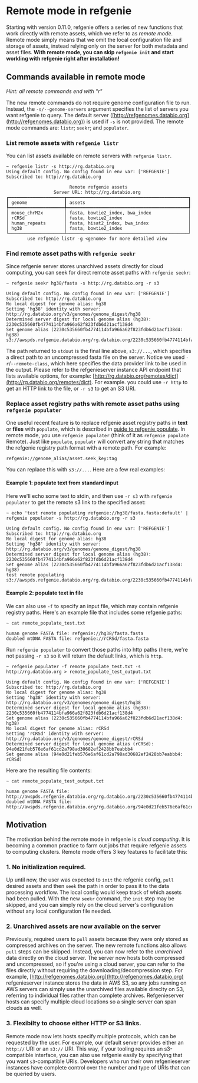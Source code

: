 # Remote mode in refgenie

Starting with version 0.11.0, refgenie offers a series of new functions that work directly with remote assets, which we refer to as *remote mode*. Remote mode simply means that we omit the local configuration file and storage of assets, instead relying only on the server for both metadata and asset files. **With remote mode, you can skip `refgenie init` and start workling with refgenie right after installation!**

## Commands available in remote mode

*Hint: all remote commands end with "r"*

The new remote commands do not require genome configuration file to run. Instead, the `-s/--genome-servers` argument specifies the list of servers you want refgenie to query. The default server ([http://refgenomes.databio.org](http://refgenomes.databio.org)) is used if `-s` is not provided. The remote mode commands are: `listr`; `seekr`; and `populater`.

### List remote assets with `refgenie listr`

You can list assets available on remote servers with `refgenie listr`.

```console
~ refgenie listr -s http://rg.databio.org
Using default config. No config found in env var: ['REFGENIE']
Subscribed to: http://rg.databio.org

                        Remote refgenie assets
                  Server URL: http://rg.databio.org
┏━━━━━━━━━━━━━━━━━━━━━┳━━━━━━━━━━━━━━━━━━━━━━━━━━━━━━━━━━━━━━━━━━━━━━┓
┃ genome              ┃ assets                                       ┃
┡━━━━━━━━━━━━━━━━━━━━━╇━━━━━━━━━━━━━━━━━━━━━━━━━━━━━━━━━━━━━━━━━━━━━━┩
│ mouse_chrM2x        │ fasta, bowtie2_index, bwa_index              │
│ rCRSd               │ fasta, bowtie2_index                         │
│ human_repeats       │ fasta, hisat2_index, bwa_index               │
│ hg38                │ fasta, bowtie2_index                         │
└─────────────────────┴──────────────────────────────────────────────┘
        use refgenie listr -g <genome> for more detailed view
```

### Find remote asset paths with `refgenie seekr`

Since refgenie server stores unarchived assets directly for cloud computing, you can seek for direct remote asset paths with `refgenie seekr`:

```console
~ refgenie seekr hg38/fasta -s http://rg.databio.org -r s3

Using default config. No config found in env var: ['REFGENIE']
Subscribed to: http://rg.databio.org
No local digest for genome alias: hg38
Setting 'hg38' identity with server: http://rg.databio.org/v3/genomes/genome_digest/hg38
Determined server digest for local genome alias (hg38): 2230c535660fb4774114bfa966a62f823fdb6d21acf138d4
Set genome alias (2230c535660fb4774114bfa966a62f823fdb6d21acf138d4: hg38)
s3://awspds.refgenie.databio.org/rg.databio.org/2230c535660fb4774114bfa966a62f823fdb6d21acf138d4/fasta__default/2230c535660fb4774114bfa966a62f823fdb6d21acf138d4.fa
```

The path returned to `stdout` is the final line above, `s3://...`, which specifies a direct path to an uncompressed fasta file on the server. Notice we used 
`-r`/`--remote-class`, which here specifies the data provider link to be used in the output. Please refer to the refgenieserver instance API endpoint that lists available options, for example: [http://rg.databio.org/remotes/dict](http://rg.databio.org/remotes/dict). For example. you could use `-r http` to get an HTTP link to the file, or `-r s3` to get an S3 URI.

### Replace asset registry paths with remote asset paths using `refgenie populater`

One useful recent feature is to replace refgenie asset registry paths in **text** or **files** with `populate`, which is described in [guide to refgenie populate](populate.md). In remote mode, you use `refgenie populater` (think of it as `refgenie populate` Remote). Just like `populate`, `populatr` will convert any string that matches the refgenie registry path format with a remote path. For example:

```console
refgenie://genome_alias/asset.seek_key:tag
```

You can replace this with `s3://...`. Here are a few real examples:

#### Example 1: populate text from standard input

Here we'll echo some text to stdin, and then use `-r s3` with `refgenie populater` to get the remote s3 link to the specified asset:

```console
~ echo 'test remote populating refgenie://hg38/fasta.fasta:default' | refgenie populater -s http://rg.databio.org -r s3

Using default config. No config found in env var: ['REFGENIE']
Subscribed to: http://rg.databio.org
No local digest for genome alias: hg38
Setting 'hg38' identity with server: http://rg.databio.org/v3/genomes/genome_digest/hg38
Determined server digest for local genome alias (hg38): 2230c535660fb4774114bfa966a62f823fdb6d21acf138d4
Set genome alias (2230c535660fb4774114bfa966a62f823fdb6d21acf138d4: hg38)
test remote populating s3://awspds.refgenie.databio.org/rg.databio.org/2230c535660fb4774114bfa966a62f823fdb6d21acf138d4/fasta__default/2230c535660fb4774114bfa966a62f823fdb6d21acf138d4.fa:default
```

#### Example 2: populate text in file

We can also use `-f` to specify an input file, which may contain refgenie registry paths. Here's an example file that includes some refgenie paths:

```console
~ cat remote_populate_test.txt

human genome FASTA file: refgenie://hg38/fasta.fasta
doubled mtDNA FASTA file: refgenie://rCRSd/fasta.fasta
```

Run `refgenie populater` to convert those paths into http paths (here, we're not passing `-r s3` so it will return the default links, which is `http`.

```console
~ refgenie populater -f remote_populate_test.txt -s http://rg.databio.org > remote_populate_test_output.txt

Using default config. No config found in env var: ['REFGENIE']
Subscribed to: http://rg.databio.org
No local digest for genome alias: hg38
Setting 'hg38' identity with server: http://rg.databio.org/v3/genomes/genome_digest/hg38
Determined server digest for local genome alias (hg38): 2230c535660fb4774114bfa966a62f823fdb6d21acf138d4
Set genome alias (2230c535660fb4774114bfa966a62f823fdb6d21acf138d4: hg38)
No local digest for genome alias: rCRSd
Setting 'rCRSd' identity with server: http://rg.databio.org/v3/genomes/genome_digest/rCRSd
Determined server digest for local genome alias (rCRSd): 94e0d21feb576e6af61cd2a798ad30682ef2428bb7eabbb4
Set genome alias (94e0d21feb576e6af61cd2a798ad30682ef2428bb7eabbb4: rCRSd)
```

Here are the resulting file contents:

```console
~ cat remote_populate_test_output.txt

human genome FASTA file: http://awspds.refgenie.databio.org/rg.databio.org/2230c535660fb4774114bfa966a62f823fdb6d21acf138d4/fasta__default/2230c535660fb4774114bfa966a62f823fdb6d21acf138d4.fa
doubled mtDNA FASTA file: http://awspds.refgenie.databio.org/rg.databio.org/94e0d21feb576e6af61cd2a798ad30682ef2428bb7eabbb4/fasta__default/94e0d21feb576e6af61cd2a798ad30682ef2428bb7eabbb4.fa
```

## Motivation

The motivation behind the remote mode in refgenie is *cloud computing*. It is becoming a common practice to farm out jobs that require refgenie assets to computing clusters. Remote mode offers 3 key features to facilitate this:

### 1. No initialization required.

Up until now, the user was expected to `init` the refgenie config, `pull` desired assets and then `seek` the path in order to pass it to the data processing workflow. The local config would keep track of which assets had been pulled. With the new `seekr` command, the `init` step may be skipped, and you can simply rely on the cloud server's configuration without any local configuration file needed.

### 2. Unarchived assets are now available on the server 

Previously, required users to `pull` assets because they were only stored as compressed archives on the server.  The new remote functions also allows `pull` steps can be skipped. Instead, you can now refer to the *unarchived* data directly on the cloud server. The server now hosts both compressed and uncompressed, so if you're using a cloud server, you can refer to the files directly without requiring the downloading/decompression step. For example, [http://refgenomes.databio.org](http://refgenomes.databio.org) refgenieserver instance stores the data in AWS S3, so any jobs running on AWS servers can simply use the unarchived files available direclty on S3, referring to individual files rather than complete archives. Refgenieserver hosts can specify multiple cloud locations so a single server can span clouds as well.
  
### 3. Flexibilty to choose either HTTP or S3 links.

Remote mode now lets hosts specify multiple protocols, which can be requested by the user. For example, our default server provides either an `http://` URI or an `s3://` URI. This way, if your tooling requires an s3-compatible interface, you can also use refgenie easily by specifying that you want `s3`-compatible URIs. Developers who run their own refgenieserver instances have complete control over the number and type of URIs that can be queried by users.
 
